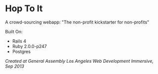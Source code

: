Hop To It
=====

A crowd-sourcing webapp: "The non-profit kickstarter for non-profits"

Built On:

* Rails 4
* Ruby 2.0.0-p247
* Postgres


*Created at General Assembly Los Angeles*
*Web Development Immersive, Sep 2013*